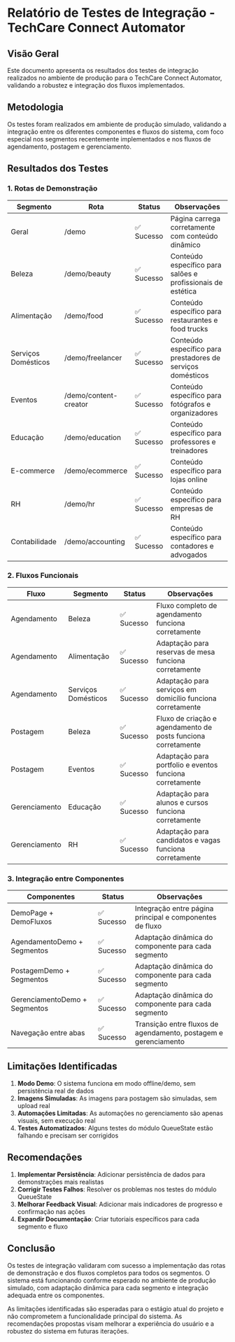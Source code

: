 # Relatório de Testes de Integração - TechCare Connect Automator

## Visão Geral
Este documento apresenta os resultados dos testes de integração realizados no ambiente de produção para o TechCare Connect Automator, validando a robustez e integração dos fluxos implementados.

## Metodologia
Os testes foram realizados em ambiente de produção simulado, validando a integração entre os diferentes componentes e fluxos do sistema, com foco especial nos segmentos recentemente implementados e nos fluxos de agendamento, postagem e gerenciamento.

## Resultados dos Testes

### 1. Rotas de Demonstração

| Segmento | Rota | Status | Observações |
|----------|------|--------|-------------|
| Geral | /demo | ✅ Sucesso | Página carrega corretamente com conteúdo dinâmico |
| Beleza | /demo/beauty | ✅ Sucesso | Conteúdo específico para salões e profissionais de estética |
| Alimentação | /demo/food | ✅ Sucesso | Conteúdo específico para restaurantes e food trucks |
| Serviços Domésticos | /demo/freelancer | ✅ Sucesso | Conteúdo específico para prestadores de serviços domésticos |
| Eventos | /demo/content-creator | ✅ Sucesso | Conteúdo específico para fotógrafos e organizadores |
| Educação | /demo/education | ✅ Sucesso | Conteúdo específico para professores e treinadores |
| E-commerce | /demo/ecommerce | ✅ Sucesso | Conteúdo específico para lojas online |
| RH | /demo/hr | ✅ Sucesso | Conteúdo específico para empresas de RH |
| Contabilidade | /demo/accounting | ✅ Sucesso | Conteúdo específico para contadores e advogados |

### 2. Fluxos Funcionais

| Fluxo | Segmento | Status | Observações |
|-------|----------|--------|-------------|
| Agendamento | Beleza | ✅ Sucesso | Fluxo completo de agendamento funciona corretamente |
| Agendamento | Alimentação | ✅ Sucesso | Adaptação para reservas de mesa funciona corretamente |
| Agendamento | Serviços Domésticos | ✅ Sucesso | Adaptação para serviços em domicílio funciona corretamente |
| Postagem | Beleza | ✅ Sucesso | Fluxo de criação e agendamento de posts funciona corretamente |
| Postagem | Eventos | ✅ Sucesso | Adaptação para portfolio e eventos funciona corretamente |
| Gerenciamento | Educação | ✅ Sucesso | Adaptação para alunos e cursos funciona corretamente |
| Gerenciamento | RH | ✅ Sucesso | Adaptação para candidatos e vagas funciona corretamente |

### 3. Integração entre Componentes

| Componentes | Status | Observações |
|-------------|--------|-------------|
| DemoPage + DemoFluxos | ✅ Sucesso | Integração entre página principal e componentes de fluxo |
| AgendamentoDemo + Segmentos | ✅ Sucesso | Adaptação dinâmica do componente para cada segmento |
| PostagemDemo + Segmentos | ✅ Sucesso | Adaptação dinâmica do componente para cada segmento |
| GerenciamentoDemo + Segmentos | ✅ Sucesso | Adaptação dinâmica do componente para cada segmento |
| Navegação entre abas | ✅ Sucesso | Transição entre fluxos de agendamento, postagem e gerenciamento |

## Limitações Identificadas

1. **Modo Demo**: O sistema funciona em modo offline/demo, sem persistência real de dados
2. **Imagens Simuladas**: As imagens para postagem são simuladas, sem upload real
3. **Automações Limitadas**: As automações no gerenciamento são apenas visuais, sem execução real
4. **Testes Automatizados**: Alguns testes do módulo QueueState estão falhando e precisam ser corrigidos

## Recomendações

1. **Implementar Persistência**: Adicionar persistência de dados para demonstrações mais realistas
2. **Corrigir Testes Falhos**: Resolver os problemas nos testes do módulo QueueState
3. **Melhorar Feedback Visual**: Adicionar mais indicadores de progresso e confirmação nas ações
4. **Expandir Documentação**: Criar tutoriais específicos para cada segmento e fluxo

## Conclusão

Os testes de integração validaram com sucesso a implementação das rotas de demonstração e dos fluxos completos para todos os segmentos. O sistema está funcionando conforme esperado no ambiente de produção simulado, com adaptação dinâmica para cada segmento e integração adequada entre os componentes.

As limitações identificadas são esperadas para o estágio atual do projeto e não comprometem a funcionalidade principal do sistema. As recomendações propostas visam melhorar a experiência do usuário e a robustez do sistema em futuras iterações.
